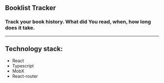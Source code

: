 ## Booklist Tracker
### Track your book history. What did You read, when, how long does it take.

____

## Technology stack: 

+ React
+ Typescript
+ MobX
+ React-router